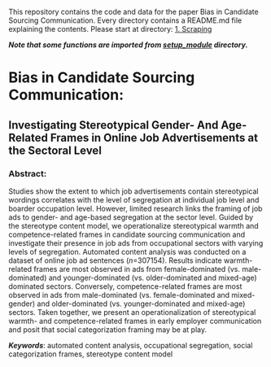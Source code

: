 This repository contains the code and data for the paper Bias in Candidate Sourcing Communication. Every directory contains a README.md file explaining the contents. Please start at directory: [1. Scraping](./1.%20Scraping/)

***Note that some functions are imported from [setup_module](./setup_module) directory.***

# Bias in Candidate Sourcing Communication:
## Investigating Stereotypical Gender- And Age-Related Frames in Online Job Advertisements at the Sectoral Level

### Abstract:

Studies show the extent to which job advertisements contain stereotypical wordings correlates with the level of segregation at individual job level and boarder occupation level. However, limited research links the framing of job ads to gender- and age-based segregation at the sector level. Guided by the stereotype content model, we operationalize stereotypical warmth and competence-related frames in candidate sourcing communication and investigate their presence in job ads from occupational sectors with varying levels of segregation. Automated content analysis was conducted on a dataset of online job ad sentences (*n*=307154). Results indicate warmth-related frames are most observed in ads from female-dominated (vs. male-dominated) and younger-dominated (vs. older-dominated and mixed-age) dominated sectors. Conversely, competence-related frames are most observed in ads from male-dominated (vs. female-dominated and mixed-gender) and older-dominated (vs. younger-dominated and mixed-age) sectors. Taken together, we present an operationalization of stereotypical warmth- and competence-related frames in early employer communication and posit that social categorization framing may be at play.

***Keywords***: automated content analysis, occupational segregation, social categorization frames, stereotype content model
